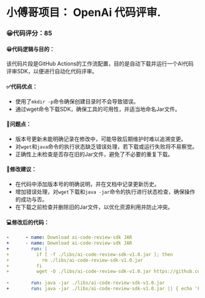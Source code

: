 # 小傅哥项目： OpenAi 代码评审.
### 😀代码评分：85
#### 😀代码逻辑与目的：
该代码片段是GitHub Actions的工作流配置，目的是自动下载并运行一个AI代码评审SDK，以便进行自动化代码评审。

#### ✅代码优点：
- 使用了`mkdir -p`命令确保创建目录时不会导致错误。
- 通过wget命令下载SDK，确保工具的可用性，并适当地命名Jar文件。

#### 🤔问题点：
- 版本号更新未能明确记录在修改中，可能导致后期维护时难以追溯变更。
- 对`wget`和`java`命令的执行状态缺乏错误处理，若下载或运行失败将不易察觉。
- 正确性上未检查是否存在旧的Jar文件，避免了不必要的重复下载。

#### 🎯修改建议：
- 在代码中添加版本号的明确说明，并在文档中记录更新历史。
- 增加错误处理，对`wget`下载和`java -jar`命令的执行进行状态检查，确保操作的成功与否。
- 在下载之前检查并删除旧的Jar文件，以优化资源利用并防止冲突。

#### 💻修改后的代码：
```yaml
-      - name: Download ai-code-review-sdk JAR
+      - name: Download ai-code-review-sdk JAR
+        run: |
+          if [ -f ./libs/ai-code-review-sdk-v1.0.jar ]; then
+            rm ./libs/ai-code-review-sdk-v1.0.jar
+          fi
+          wget -O ./libs/ai-code-review-sdk-v1.0.jar https://github.com/powwssir/ai-code-review-log/releases/download/v1.0/ai-code-review-sdk-v1.0.jar || { echo 'Download failed' ; exit 1; }
 
-        run: java -jar ./libs/ai-code-review-sdk-v1.0.jar
+        run: java -jar ./libs/ai-code-review-sdk-v1.0.jar || { echo 'Failed to execute the jar file' ; exit 1; }
```

